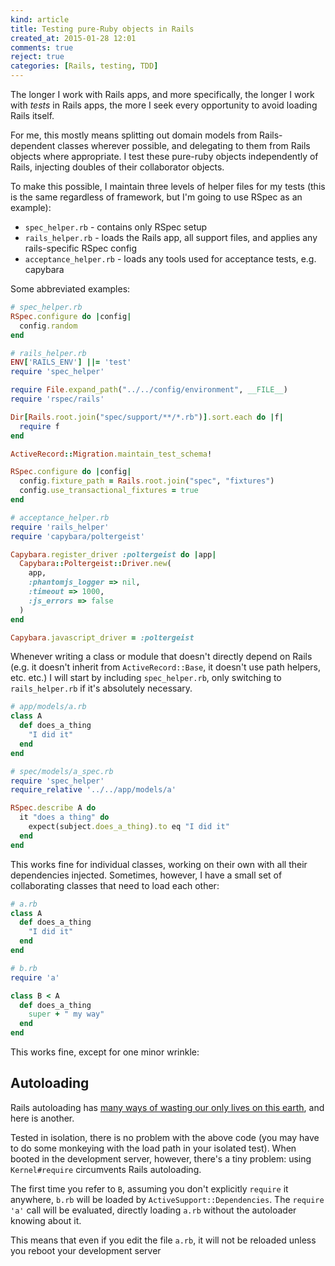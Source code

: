 ```yaml
---
kind: article
title: Testing pure-Ruby objects in Rails
created_at: 2015-01-28 12:01
comments: true
reject: true
categories: [Rails, testing, TDD]
---
```


The longer I work with Rails apps, and more specifically, the longer I
work with *tests* in Rails apps, the more I seek every opportunity to
avoid loading Rails itself.

For me, this mostly means splitting out domain models from
Rails-dependent classes wherever possible, and delegating to them from
Rails objects where appropriate. I test these pure-ruby objects
independently of Rails, injecting doubles of their collaborator objects.

To make this possible, I maintain three levels of helper files for my
tests (this is the same regardless of framework, but I'm going to use
RSpec as an example):

* `spec_helper.rb` - contains only RSpec setup
* `rails_helper.rb` - loads the Rails app, all support files, and
  applies any rails-specific RSpec config
* `acceptance_helper.rb` - loads any tools used for acceptance tests,
  e.g. capybara

Some abbreviated examples:

```ruby
# spec_helper.rb
RSpec.configure do |config|
  config.random
end
```

```ruby
# rails_helper.rb
ENV['RAILS_ENV'] ||= 'test'
require 'spec_helper'

require File.expand_path("../../config/environment", __FILE__)
require 'rspec/rails'

Dir[Rails.root.join("spec/support/**/*.rb")].sort.each do |f|
  require f
end

ActiveRecord::Migration.maintain_test_schema!

RSpec.configure do |config|
  config.fixture_path = Rails.root.join("spec", "fixtures")
  config.use_transactional_fixtures = true
end
```

```ruby
# acceptance_helper.rb
require 'rails_helper'
require 'capybara/poltergeist'

Capybara.register_driver :poltergeist do |app|
  Capybara::Poltergeist::Driver.new(
    app,
    :phantomjs_logger => nil,
    :timeout => 1000,
    :js_errors => false
  )
end

Capybara.javascript_driver = :poltergeist
```

Whenever writing a class or module that doesn't directly depend on Rails
(e.g. it doesn't inherit from `ActiveRecord::Base`, it doesn't use path
helpers, etc. etc.) I will start by including `spec_helper.rb`, only
switching to `rails_helper.rb` if it's absolutely necessary.

```ruby
# app/models/a.rb
class A
  def does_a_thing
    "I did it"
  end
end

# spec/models/a_spec.rb
require 'spec_helper'
require_relative '../../app/models/a'

RSpec.describe A do
  it "does a thing" do
    expect(subject.does_a_thing).to eq "I did it"
  end
end
```

This works fine for individual classes, working on their own with all
their dependencies injected. Sometimes, however, I have a small set of
collaborating classes that need to load each other:

```ruby
# a.rb
class A
  def does_a_thing
    "I did it"
  end
end

# b.rb
require 'a'

class B < A
  def does_a_thing
    super + " my way"
  end
end
```

This works fine, except for one minor wrinkle:

## Autoloading

Rails autoloading has [many ways of wasting our only lives on this
earth](/blog/2013/08/27/rails-autoloading-hell/), and here is another.

Tested in isolation, there is no problem with the above code (you may
have to do some monkeying with the load path in your isolated test).
When booted in the development server, however, there's a tiny problem:
using `Kernel#require` circumvents Rails autoloading.

The first time you refer to `B`, assuming you don't explicitly `require`
it anywhere, `b.rb` will be loaded by `ActiveSupport::Dependencies`. The
`require 'a'` call will be evaluated, directly loading `a.rb` without
the autoloader knowing about it.

This means that even if you edit the file `a.rb`, it will not be
reloaded unless you reboot your development server
